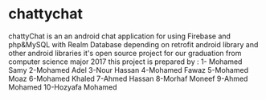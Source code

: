 # chattychat

chattyChat is an an android chat application for using Firebase and php&MySQL with Realm Database 
depending on retrofit android library and other android libraries 
it's open source project for our graduation from computer science major 2017
this project is prepared by :
1- Mohamed Samy 
2-Mohamed Adel
3-Nour Hassan
4-Mohamed Fawaz 
5-Mohamed Moaz 
6-Mohamed Khaled
7-Ahmed Hassan
8-Morhaf Moneef 
9-Ahmed Mohamed
10-Hozyafa Mohamed 
